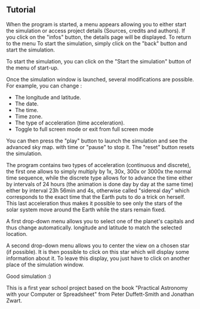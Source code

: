 ## Tutorial

When the program is started, a menu appears allowing you to either start the simulation or
access project details (Sources, credits and authors).
If you click on the "infos" button, the details page will be displayed. To return to the menu
To start the simulation, simply click on the "back" button and start the simulation.

To start the simulation, you can click on the "Start the simulation" button of the menu
of start-up.

Once the simulation window is launched, several modifications are possible.
For example, you can change :
- The longitude and latitude.
- The date.
- The time.
- Time zone.
- The type of acceleration (time acceleration).
- Toggle to full screen mode or exit from full screen mode

You can then press the "play" button to launch the simulation and see the advanced sky map.
with time or "pause" to stop it. The "reset" button resets the simulation.

The program contains two types of acceleration (continuous and discrete), the first one allows to simply
multiply by 1x, 30x, 300x or 3000x the normal time sequence, while the discrete type allows for
to advance the time either by intervals of 24 hours (the animation is done day by day at the same time)
either by interval 23h 56min and 4s, otherwise called "sidereal day" which corresponds to the exact time that the Earth
puts to do a trick on herself. This last acceleration thus makes it possible to see only the stars of the
solar system move around the Earth while the stars remain fixed.

A first drop-down menu allows you to select one of the planet's capitals and thus change automatically.
longitude and latitude to match the selected location.

A second drop-down menu allows you to center the view on a chosen star (if possible).
It is then possible to click on this star which will display some information about it.
To leave this display, you just have to click on another place of the simulation window.

Good simulation :)


This is a first year school project based on the book
"Practical Astronomy with your Computer or Spreadsheet" from Peter Duffett-Smith and Jonathan Zwart.
